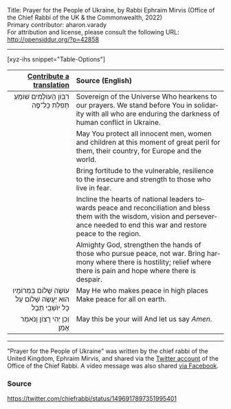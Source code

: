 <html>
<head></head>
<body>
Title: Prayer for the People of Ukraine, by Rabbi Ephraim Mirvis (Office of the Chief Rabbi of the UK & the Commonwealth, 2022)<br />
Primary contributor: aharon.varady<br />
For attribution and license, please consult the following URL: <a href="http://opensiddur.org/?p=42858">http://opensiddur.org/?p=42858</a>
<p />
<hr />

[xyz-ihs snippet="Table-Options"]<table style="margin-left: auto; margin-right: auto;" class="draggable">
<thead><tr><th id="x" style="text-align: right;"><a href="/translate/" target="_blank" rel="noopener">Contribute a translation</a></th><th style="text-align: left;">Source (English)</th></tr></thead>
<tbody>
<tr><td style="vertical-align:top;">
<div class="liturgy" lang="he" style="text-align: right;">
רִבּוֹן הָעוֹלָמִים
שׁוֹמֵעַ תְּפִלַּת כָּל־פֶּה
</div></td>

<td style="vertical-align:top;">
<div class="english" lang="en" style="text-align: left;">
Sovereign of the Universe 
Who hearkens to our prayers.
We stand before You in solidarity 
with all who are enduring the darkness of human conflict in Ukraine.
</div></td></tr>


<tr><td style="vertical-align:top;">
<div class="liturgy" lang="he" style="text-align: right;">

</div></td>

<td style="vertical-align:top;">
<div class="english" lang="en" style="text-align: left;">
May You protect all innocent men, women and children
at this moment of great peril for them, 
their country, 
for Europe and the world.
</div></td></tr>


<tr><td style="vertical-align:top;">
<div class="liturgy" lang="he" style="text-align: right;">

</div></td>

<td style="vertical-align:top;">
<div class="english" lang="en" style="text-align: left;">
Bring fortitude to the vulnerable, 
resilience to the insecure 
and strength to those who live in fear.
</div></td></tr>


<tr><td style="vertical-align:top;">
<div class="liturgy" lang="he" style="text-align: right;">

</div></td>

<td style="vertical-align:top;">
<div class="english" lang="en" style="text-align: left;">
Incline the hearts of national leaders towards peace and reconciliation 
and bless them with the wisdom, vision and perseverance needed 
to end this war and restore peace to the region.
</div></td></tr>


<tr><td style="vertical-align:top;">
<div class="liturgy" lang="he" style="text-align: right;">

</div></td>

<td style="vertical-align:top;">
<div class="english" lang="en" style="text-align: left;">
Almighty God, 
strengthen the hands of those who pursue peace, not war. 
Bring harmony where there is hostility; 
relief where there is pain and hope where there is despair.
</div></td></tr>


<tr><td style="vertical-align:top;">
<div class="liturgy" lang="he" style="text-align: right;">
עוֹשֶׂה שָׁלוֹם בִּמְרוֹמָיו
הוּא יַעֲשֶׂה שָׁלוֹם עַל כָּל יוֺשְׁבֵי תֵבֶל
</div></td>

<td style="vertical-align:top;">
<div class="english" lang="en" style="text-align: left;">
May He who makes peace in high places 
Make peace for all on earth.
</div></td></tr>


<tr><td style="vertical-align:top;">
<div class="liturgy" lang="he" style="text-align: right;">
וְכֵן יְהִי רָצוֹן
וָנֺאמַר אָמֵן׃
</div></td>

<td style="vertical-align:top;">
<div class="english" lang="en" style="text-align: left;">
May this be your will 
And let us say <em>Amen</em>.
</div></td></tr>
</tbody></table>

<hr />

"Prayer for the People of Ukraine" was written by the chief rabbi of the United Kingdom, Ephraim Mirvis, and shared via the <a href="https://twitter.com/chiefrabbi/status/1496917897351995401">Twitter account</a> of the Office of the Chief Rabbi. A video message was also shared <a href="https://www.facebook.com/jewishchronicle/videos/478149857189602/">via Facebook</a>.

<h3>Source</h3>

https://twitter.com/chiefrabbi/status/1496917897351995401

&nbsp;

</body>
</html>